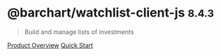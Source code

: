 # @barchart/watchlist-client-js <small>8.4.3</small>

> Build and manage lists of investments

[Product Overview](/content/product_overview)
[Quick Start](/content/quick_start)